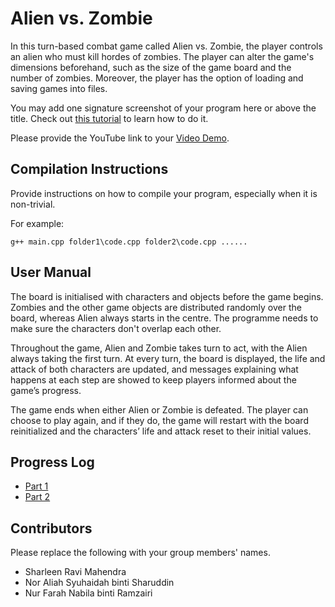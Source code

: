 # Alien vs. Zombie

In this turn-based combat game called Alien vs. Zombie, the player controls an alien who must kill hordes of zombies. The player can alter the game's dimensions beforehand, such as the size of the game board and the number of zombies. Moreover, the player has the option of loading and saving games into files.

You may add one signature screenshot of your program here or above the title. Check out [this tutorial](https://www.digitalocean.com/community/tutorials/markdown-markdown-images) to learn how to do it.

Please provide the YouTube link to your [Video Demo](https://youtu.be/HihI1mSr6xI).

## Compilation Instructions

Provide instructions on how to compile your program, especially when it is non-trivial.

For example:

```
g++ main.cpp folder1\code.cpp folder2\code.cpp ......
```

## User Manual

The board is initialised with characters and objects before the game begins. Zombies and the other game objects are distributed randomly over the board, whereas Alien always starts in the centre. The programme needs to make sure the characters don't overlap each other.

Throughout the game, Alien and Zombie takes turn to act, with the Alien always taking the first turn. At every turn, the board is displayed, the life and attack of both characters are updated, and messages explaining what happens at each step are showed to keep players informed about the game’s progress.

The game ends when either Alien or Zombie is defeated. The player can choose to play again, and if they do, the game will restart with the board reinitialized and the characters’ life and attack reset to their initial values.

## Progress Log

- [Part 1](PART1.md)
- [Part 2](PART2.md)

## Contributors

Please replace the following with your group members' names. 

- Sharleen Ravi Mahendra
- Nor Aliah Syuhaidah binti Sharuddin
- Nur Farah Nabila binti Ramzairi